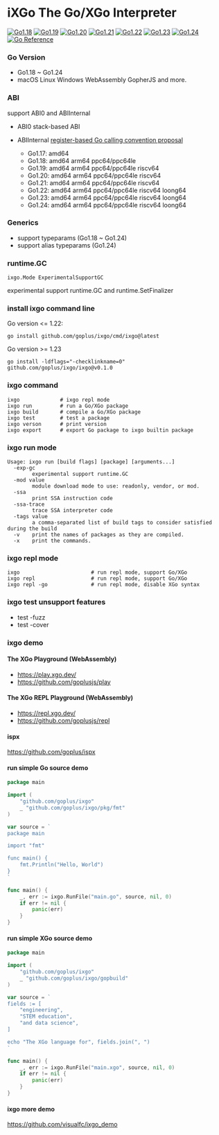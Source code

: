 # iXGo The Go/XGo Interpreter

[![Go1.18](https://github.com/goplus/ixgo/workflows/Go1.18/badge.svg)](https://github.com/goplus/ixgo/actions/workflows/go118.yml)
[![Go1.19](https://github.com/goplus/ixgo/workflows/Go1.19/badge.svg)](https://github.com/goplus/ixgo/actions/workflows/go119.yml)
[![Go1.20](https://github.com/goplus/ixgo/workflows/Go1.20/badge.svg)](https://github.com/goplus/ixgo/actions/workflows/go120.yml)
[![Go1.21](https://github.com/goplus/ixgo/workflows/Go1.21/badge.svg)](https://github.com/goplus/ixgo/actions/workflows/go121.yml)
[![Go1.22](https://github.com/goplus/ixgo/workflows/Go1.22/badge.svg)](https://github.com/goplus/ixgo/actions/workflows/go122.yml)
[![Go1.23](https://github.com/goplus/ixgo/workflows/Go1.23/badge.svg)](https://github.com/goplus/ixgo/actions/workflows/go123.yml)
[![Go1.24](https://github.com/goplus/ixgo/workflows/Go1.24/badge.svg)](https://github.com/goplus/ixgo/actions/workflows/go124.yml)
[![Go Reference](https://pkg.go.dev/badge/github.com/goplus/ixgo.svg)](https://pkg.go.dev/github.com/goplus/ixgo)


### Go Version

- Go1.18 ~ Go1.24
- macOS Linux Windows  WebAssembly GopherJS and more.

### ABI

support ABI0 and ABIInternal

- ABI0 stack-based ABI
- ABIInternal [register-based Go calling convention proposal](https://golang.org/design/40724-register-calling)

    - Go1.17: amd64
    - Go1.18: amd64 arm64 ppc64/ppc64le
    - Go1.19: amd64 arm64 ppc64/ppc64le riscv64
    - Go1.20: amd64 arm64 ppc64/ppc64le riscv64
    - Go1.21: amd64 arm64 ppc64/ppc64le riscv64
    - Go1.22: amd64 arm64 ppc64/ppc64le riscv64 loong64
    - Go1.23: amd64 arm64 ppc64/ppc64le riscv64 loong64
    - Go1.24: amd64 arm64 ppc64/ppc64le riscv64 loong64

### Generics

- support typeparams (Go1.18 ~ Go1.24)
- support alias typeparams (Go1.24)

### runtime.GC

`ixgo.Mode ExperimentalSupportGC`

experimental support runtime.GC and runtime.SetFinalizer

### install ixgo command line

Go version <= 1.22:

```shell
go install github.com/goplus/ixgo/cmd/ixgo@latest
```

Go version >= 1.23
```
go install -ldflags="-checklinkname=0" github.com/goplus/ixgo/ixgo@v0.1.0
```

### ixgo command

```
ixgo             # ixgo repl mode
ixgo run         # run a Go/XGo package
ixgo build       # compile a Go/XGo package
ixgo test        # test a package
ixgo verson      # print version
ixgo export      # export Go package to ixgo builtin package
```

### ixgo run mode
```
Usage: ixgo run [build flags] [package] [arguments...]
  -exp-gc
    	experimental support runtime.GC
  -mod value
    	module download mode to use: readonly, vendor, or mod.
  -ssa
    	print SSA instruction code
  -ssa-trace
    	trace SSA interpreter code
  -tags value
    	a comma-separated list of build tags to consider satisfied during the build
  -v	print the names of packages as they are compiled.
  -x	print the commands.
```

### ixgo repl mode

```shell
ixgo                       # run repl mode, support Go/XGo
ixgo repl                  # run repl mode, support Go/XGo
ixgo repl -go              # run repl mode, disable XGo syntax
```

### ixgo test unsupport features

- test -fuzz
- test -cover

### ixgo demo

#### The XGo Playground (WebAssembly)

- <https://play.xgo.dev/>
- <https://github.com/goplusjs/play>

#### The XGo REPL Playground (WebAssembly)

- <https://repl.xgo.dev/>
- <https://github.com/goplusjs/repl>

#### ispx

<https://github.com/goplus/ispx>

#### run simple Go source demo

```go
package main

import (
	"github.com/goplus/ixgo"
	_ "github.com/goplus/ixgo/pkg/fmt"
)

var source = `
package main

import "fmt"

func main() {
	fmt.Println("Hello, World")
}
`

func main() {
	_, err := ixgo.RunFile("main.go", source, nil, 0)
	if err != nil {
		panic(err)
	}
}
```

#### run simple XGo source demo

```go
package main

import (
	"github.com/goplus/ixgo"
	_ "github.com/goplus/ixgo/gopbuild"
)

var source = `
fields := [
	"engineering",
	"STEM education", 
	"and data science",
]

echo "The XGo language for", fields.join(", ")
`

func main() {
	_, err := ixgo.RunFile("main.xgo", source, nil, 0)
	if err != nil {
		panic(err)
	}
}
```

#### ixgo more demo

<https://github.com/visualfc/ixgo_demo>
